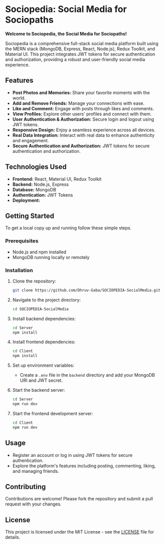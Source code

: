 # Sociopedia: Social Media for Sociopaths

**Welcome to Sociopedia, the Social Media for Sociopaths!**

Sociopedia is a comprehensive full-stack social media platform built using the MERN stack (MongoDB, Express, React, Node.js), Redux Toolkit, and Material UI. This project integrates JWT tokens for secure authentication and authorization, providing a robust and user-friendly social media experience.

## Features

- **Post Photos and Memories:** Share your favorite moments with the world.
- **Add and Remove Friends:** Manage your connections with ease.
- **Like and Comment:** Engage with posts through likes and comments.
- **View Profiles:** Explore other users' profiles and connect with them.
- **User Authentication & Authorization:** Secure login and logout using JWT tokens.
- **Responsive Design:** Enjoy a seamless experience across all devices.
- **Real Data Integration:** Interact with real data to enhance authenticity and engagement.
- **Secure Authentication and Authorization:** JWT tokens for secure authentication and authorization.

## Technologies Used

- **Frontend:** React, Material UI, Redux Toolkit
- **Backend:** Node.js, Express
- **Database:** MongoDB
- **Authentication:** JWT Tokens
- **Deployment:** 

## Getting Started

To get a local copy up and running follow these simple steps.

### Prerequisites

- Node.js and npm installed
- MongoDB running locally or remotely

### Installation

1. Clone the repository:
    ```bash
    git clone https://github.com/Dhruv-Gaba/SOCIOPEDIA-SocialMedia.git
    ```

2. Navigate to the project directory:
    ```bash
    cd SOCIOPEDIA-SocialMedia
    ```

3. Install backend dependencies:
    ```bash
    cd Server
    npm install
    ```

4. Install frontend dependencies:
    ```bash
    cd Client
    npm install
    ```

5. Set up environment variables:
    - Create a `.env` file in the `backend` directory and add your MongoDB URI and JWT secret.

6. Start the backend server:
    ```bash
    cd Server
    npm run dev
    ```

7. Start the frontend development server:
    ```bash
    cd Client
    npm run dev
    ```

## Usage

- Register an account or log in using JWT tokens for secure authentication.
- Explore the platform's features including posting, commenting, liking, and managing friends.

## Contributing

Contributions are welcome! Please fork the repository and submit a pull request with your changes.

## License

This project is licensed under the MIT License - see the [LICENSE](LICENSE) file for details.
